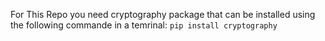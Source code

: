 For This Repo you need cryptography package that can be installed using the following commande in a temrinal:
`pip install cryptography`

